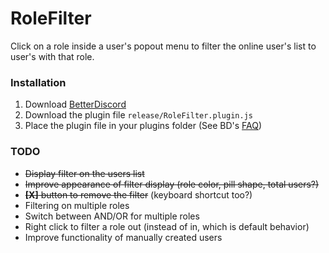 # RoleFilter

Click on a role inside a user's popout menu to filter the online user's list to user's with that role.

### Installation
1. Download [BetterDiscord](https://betterdiscord.app/)
2. Download the plugin file `release/RoleFilter.plugin.js`
3. Place the plugin file in your plugins folder (See BD's [FAQ](https://betterdiscord.app/FAQ))

### TODO
- ~~Display filter on the users list~~
- ~~Improve appearance of filter display (role color, pill shape, total users?)~~
- ~~**[X]** button to remove the filter~~ (keyboard shortcut too?)
- Filtering on multiple roles
- Switch between AND/OR for multiple roles
- Right click to filter a role out (instead of in, which is default behavior)
- Improve functionality of manually created users